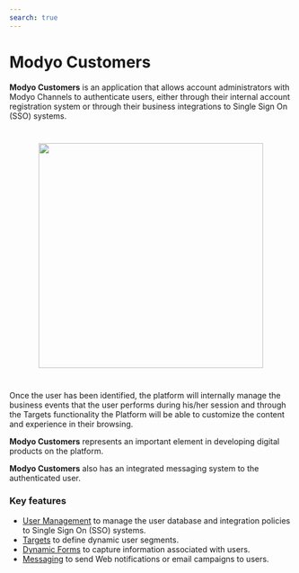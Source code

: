 ```yaml
---
search: true
---
```


# Modyo Customers

**Modyo Customers** is an application that allows account administrators with Modyo Channels to authenticate users, either through their internal account registration system or through their business integrations to Single Sign On (SSO) systems.

<img src="/assets/img/customers/header.jpg" style="margin: 40px auto; width: 400px; display: block;">

Once the user has been identified, the platform will internally manage the business events that the user performs during his/her session and through the Targets functionality the Platform will be able to customize the content and experience in their browsing.

**Modyo Customers** represents an important element in developing digital products on the platform.

**Modyo Customers** also has an integrated messaging system to the authenticated user.

### Key features

- [User Management](/es/platform/customers/realms.html) to manage the user database and integration policies to Single Sign On (SSO) systems.
- [Targets](/es/platform/customers/targets.html) to define dynamic user segments.
- [Dynamic Forms](/es/platform/customers/forms.html) to capture information associated with users.
- [Messaging](/es/platform/customers/messaging.html) to send Web notifications or email campaigns to users.
